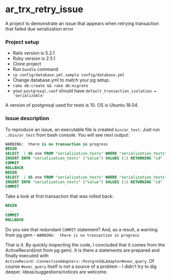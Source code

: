 # ar_trx_retry_issue
A project to demonstrate an issue that appears when retrying transaction that failed due serialization error 

### Project setup

 - Rails version is 5.2.1
 - Ruby version is 2.5.1
 - Clone project 
 - Run `bundle` command 
 - `cp config/database.yml.sample config/database.yml`
 - Change database.yml to match your pg setup. 
 - `rake db:create && rake db:migrate`
 - your `postgresql.conf` should have `default_transaction_isolation = 'serializable'`
 
A version of postgresql used for tests is 10. OS is Ubuntu 18.04.
 

### Issue description

To reproduce an issue, an executable file is created `bin/ar_test`. Just run `./bin/ar_test` from bash console.
You will see next output:

```sql
WARNING:  there is no transaction in progress
BEGIN
SELECT  1 AS one FROM "serialization_tests" WHERE "serialization_tests"."value" = 1 LIMIT 1
INSERT INTO "serialization_tests" ("value") VALUES (1) RETURNING "id"
COMMIT
ROLLBACK
BEGIN
SELECT  1 AS one FROM "serialization_tests" WHERE "serialization_tests"."value" = 1 LIMIT 1
INSERT INTO "serialization_tests" ("value") VALUES (1) RETURNING "id"
COMMIT
```


Take a look at first transaction that was rolled back:

```sql
BEGIN
...
COMMIT
ROLLBACK
```

Do you see that redundant `COMMIT` statement? And, as a result, a warning from pg gem - 
`WARNING:  there is no transaction in progress`

That is it. By quickly inspecting the code, I concluded that it comes from the ActiveRecord(not from pg gem). It is 
there a statements are prepared and finally executed with `ActiveRecord::ConnectionAdapters::PostgreSQLAdapter#exec_query`.
Of course `#exec_query` itself is not a source of a problem - I didn't try to dig deeper. Ideas/suggestions/notices are welcome.
 